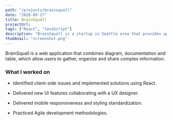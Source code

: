 ```yaml
---
path: "/projects/brainsquall"
date: "2020-09-17"
title: BrainSquall
projectUrl: 
tags: ["React", "JavaScript"]
description: "BrainSquall is a startup in Seattle area that provides app of combination of diagram, documentation and table, which allow users to gather, organize and share complex information."
thumbnail: "screenshot.png"
---
```

BrainSquall is a web application that combines diagram, documentation and table, which allow users to gather, organize and share complex information.

### What I worked on
- Identified client-side issues and implemented solutions using React.

- Delivered new UI features collaborating with a UX designer.

- Delivered mobile responsiveness and styling standardization.

- Practiced Agile development methodologies.

